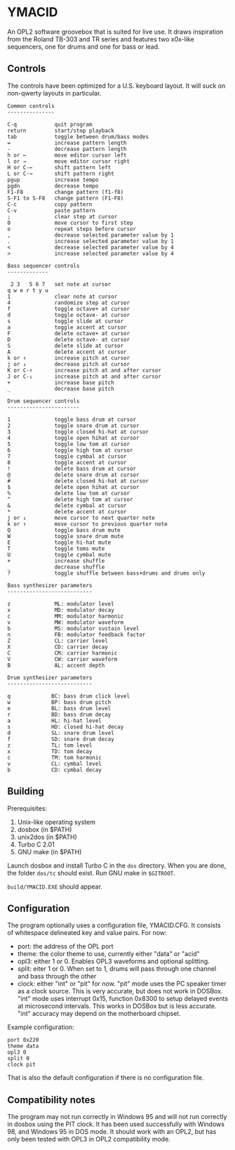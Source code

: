 YMACID
======

An OPL2 software groovebox that is suited for live use. It draws
inspiration from the Roland TB-303 and TR series and features two
x0x-like sequencers, one for drums and one for bass or lead.

Controls
--------

The controls have been optimized for a U.S. keyboard layout. It will
suck on non-qwerty layouts in particular.

    Common controls
    ---------------

    C-q            quit program
    return         start/stop playback
    tab            toggle between drum/bass modes
    =              increase pattern length
    -              decrease pattern length
    h or ←         move editor cursor left
    l or →         move editor cursor right
    H or C-←       shift pattern left
    L or C-→       shift pattern right
    pgup           increase tempo
    pgdn           decrease tempo
    F1-F8          change pattern (f1-f8)
    S-F1 to S-F8   change pattern (F1-F8)
    C-c            copy pattern
    C-v            paste pattern
    ;              clear step at cursor
    0              move cursor to first step
    o              repeat steps before cursor
    ,              decrease selected parameter value by 1
    .              increase selected parameter value by 1
    <              decrease selected parameter value by 4
    >              increase selected parameter value by 4

    Bass sequencer controls
    -------------

     2 3   5 6 7   set note at cursor
    q w e r t y u
    1              clear note at cursor
    4              randomize step at cursor
    f              toggle octave+ at cursor
    d              toggle octave- at cursor
    s              toggle slide at cursor
    a              toggle accent at cursor
    F              delete octave+ at cursor
    D              delete octave- at cursor
    S              delete slide at cursor
    A              delete accent at cursor
    k or ↑         increase pitch at cursor
    j or ↓         decrease pitch at cursor
    K or C-↑       increase pitch at and after cursor
    J or C-↓       increase pitch at and after cursor
    +              increase base pitch
    _              decrease base pitch

    Drum sequencer controls
    -----------------------

    1              toggle bass drum at cursor
    2              toggle snare drum at cursor
    3              toggle closed hi-hat at cursor
    4              toggle open hihat at cursor
    5              toggle low tom at cursor
    6              toggle high tom at cursor
    7              toggle cymbal at cursor
    8              toggle accent at cursor
    !              delete bass drum at cursor
    @              delete snare drum at cursor
    #              delete closed hi-hat at cursor
    $              delete open hihat at cursor
    %              delete low tom at cursor
    ^              delete high tom at cursor
    &              delete cymbal at cursor
    *              delete accent at cursor
    j or ↓         move cursor to next quarter note
    k or ↑         move cursor to previous quarter note
    Q              toggle bass drum mute
    W              toggle snare drum mute
    E              toggle hi-hat mute
    T              toggle toms mute
    U              toggle cymbal mute
    +              increase shuffle
    _              decrease shuffle
    ?              toggle shuffle between bass+drums and drums only

    Bass synthesizer parameters
    ---------------------------

    z              ML: modulator level
    x              MD: modulator decay
    c              MM: modulator harmonic
    v              MW: modulator waveform
    b              MS: modulator sustain level
    n              FB: modulator feedback factor
    Z              CL: carrier level
    X              CD: carrier decay
    C              CM: carrier harmonic
    V              CW: carrier waveform
    B              AL: accent depth

    Drum synthesizer parameters
    ---------------------------

    q             BC: bass drum click level
    w             BP: bass drum pitch
    e             BL: bass drum level
    r             BD: bass drum decay
    a             HL: hi-hat level
    s             HD: closed hi-hat decay
    d             SL: snare drum level
    f             SD: snare drum decay
    z             TL: tom level
    x             TD: tom decay
    c             TM: tom harmonic
    v             CL: cymbal level
    b             CD: cymbal decay

Building
--------

Prerequisites:

1.  Unix-like operating system
2.  dosbox (in \$PATH)
3.  unix2dos (in \$PATH)
4.  Turbo C 2.01
5.  GNU make (in \$PATH)

Launch dosbox and install Turbo C in the `dos` directory. When you are
done, the folder `dos/tc` should exist. Run GNU make in `$GITROOT`.

`build/YMACID.EXE` should appear.

Configuration
-------------

The program optionally uses a configuration file, YMACID.CFG. It
consists of whitespace delineated key and value pairs. For now:

-   port: the address of the OPL port
-   theme: the color theme to use, currently either "data" or "acid"
-   opl3: either 1 or 0. Enables OPL3 waveforms and optional splitting.
-   split: eiter 1 or 0. When set to 1, drums will pass through one
    channel and bass through the other
-   clock: either "int" or "pit" for now. "pit" mode uses the PC speaker
    timer as a clock source. This is very accurate, but does not work in
    DOSBox. "int" mode uses interrupt 0x15, function 0x8300 to setup
    delayed events at microsecond intervals. This works in DOSBox but is
    less accurate. "int" accuracy may depend on the motherboard chipset.

Example configuration:

    port 0x220
    theme data
    opl3 0
    split 0
    clock pit

That is also the default configuration if there is no configuration
file.

Compatibility notes
-------------------

The program may not run correctly in Windows 95 and will not run
correctly in dosbox using the PIT clock. It has been used successfully
with Windows 98, and Windows 95 in DOS mode. It should work with an
OPL2, but has only been tested with OPL3 in OPL2 compatibility mode.
